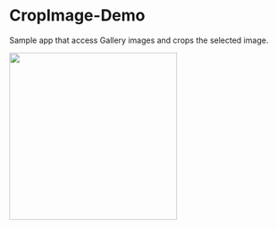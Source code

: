 # CropImage-Demo
Sample app that access Gallery images and crops the selected image.

<img align="left" src="https://github.com/jun159/CropImage-Demo/blob/master/app/src/main/res/img/cropimage.gif" width="300">
